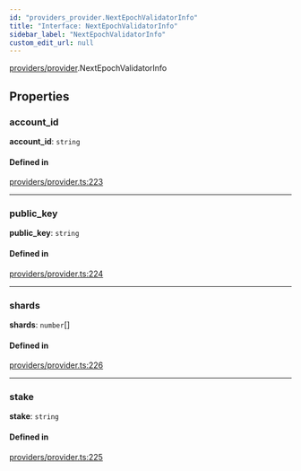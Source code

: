 ```yaml
---
id: "providers_provider.NextEpochValidatorInfo"
title: "Interface: NextEpochValidatorInfo"
sidebar_label: "NextEpochValidatorInfo"
custom_edit_url: null
---
```


[providers/provider](../modules/providers_provider.md).NextEpochValidatorInfo

## Properties

### account\_id

 **account\_id**: `string`

#### Defined in

[providers/provider.ts:223](https://github.com/maxhr/near--near-api-js/blob/81563440/packages/near-api-js/src/providers/provider.ts#L223)

___

### public\_key

 **public\_key**: `string`

#### Defined in

[providers/provider.ts:224](https://github.com/maxhr/near--near-api-js/blob/81563440/packages/near-api-js/src/providers/provider.ts#L224)

___

### shards

 **shards**: `number`[]

#### Defined in

[providers/provider.ts:226](https://github.com/maxhr/near--near-api-js/blob/81563440/packages/near-api-js/src/providers/provider.ts#L226)

___

### stake

 **stake**: `string`

#### Defined in

[providers/provider.ts:225](https://github.com/maxhr/near--near-api-js/blob/81563440/packages/near-api-js/src/providers/provider.ts#L225)
